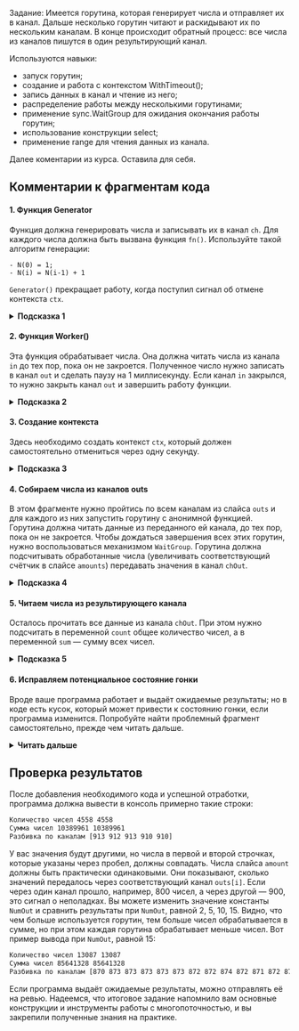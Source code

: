 Задание:
Имеется горутина, которая генерирует числа и отправляет их в канал. 
Дальше несколько горутин читают и раскидывают их по нескольким каналам. 
В конце происходит обратный процесс: все числа из каналов пишутся в один результирующий канал.

Используются навыки:
- запуск горутин;
- создание и работа с контекстом WithTimeout();
- запись данных в канал и чтение из него;
- распределение работы между несколькими горутинами;
- применение sync.WaitGroup для ожидания окончания работы горутин;
- использование конструкции select;
- применение range для чтения данных из канала.


Далее коментарии из курса. Оставила для себя.

## Комментарии к фрагментам кода

#### **1. Функция Generator**
Функция должна генерировать числа и записывать их в канал `ch`. Для каждого числа должна быть вызвана функция `fn()`. Используйте такой алгоритм генерации:

```
- N(0) = 1;
- N(i) = N(i-1) + 1
```
`Generator()` прекращает работу, когда поступил сигнал об отмене контекста `ctx`.


<details><summary><b>Подсказка 1</b></summary><p>Используйте бесконечный цикл <code>for</code> и конструкцию <code>select</code> с проверкой на <code><-ctx.Done()</code>. Перед выходом из функции закройте канал <code>ch.</code></details>

#### **2. Функция Worker()**
Эта функция обрабатывает числа. Она должна читать числа из канала `in` до тех пор, пока он не закроется. Полученное число нужно записать в канал `out` и сделать паузу на 1 миллисекунду. Если канал `in` закрылся, то нужно закрыть канал `out` и завершить работу функции.

<details><summary><b>Подсказка 2</b></summary><p> Можно использовать бесконечный цикл и оператор <code>v, ok := <-in</code>, который позволяет отследить закрытие канала.</details>

#### **3. Создание контекста**
Здесь необходимо создать контекст `ctx`, который должен самостоятельно отмениться через одну секунду.

<details><summary><b>Подсказка 3</b></summary><p> Используйте <code>context.WithTimeout()</code> и не оставляйте <code>cancel()</code> без присмотра.</details>

#### **4. Собираем числа из каналов outs**
В этом фрагменте нужно пройтись по всем каналам из слайса `outs` и для каждого из них запустить горутину с анонимной функцией. Горутина должна читать данные из переданного ей канала, до тех пор, пока он не закроется. Чтобы дождаться завершения всех этих горутин, нужно воспользоваться механизмом `WaitGroup`. Горутина должна подсчитывать обработанные числа (увеличивать соответствующий счётчик в слайсе `amounts`) передавать значения в канал `chOut`.

<details><summary><b>Подсказка 4</b></summary><p> Перед вызовом горутины не забудьте вызвать <code>wg.Add(1)</code>, а при её завершении — <code>wg.Done()</code>. Используйте анонимную функцию с двумя параметрами <code>go func(in <-chan int64, i int64){}</code>, где <code>in </code> — очередной канал из <code>outs</code>, а <code>i</code> — его индекс. Не забывайте про увеличение счётчика <code>amounts[i]++</code>.</details>

#### **5. Читаем числа из результирующего канала**
Осталось прочитать все данные из канала `chOut`. При этом нужно подсчитать в переменной `count` общее количество чисел, а в переменной `sum` — сумму всех чисел.

<details><summary><b>Подсказка 5</b></summary><p> Воспользуйтесь конструкцией <code>for ... range</code>, которая будет читать числа из канала до его закрытия.</details>

#### 6. **Исправляем потенциальное состояние гонки**
Вроде ваше программа работает и выдаёт ожидаемые результаты; но в коде есть кусок, который может привести к состоянию гонки, если программа изменится. Попробуйте найти проблемный фрагмент самостоятельно, прежде чем читать дальше.
<details><summary><b>Читать дальше</b></summary><p>
Состояние гонки в основном возникает, когда несколько горутин одновременно изменяют общие данные. Посмотрите внимательно на код программы. Предположим, кто-то решит запускать несколько горутин для генерации чисел. Это может привести к состоянию гонки: анонимная функция, которая передаётся в <code>Generator()</code>, изменяет одни и те же переменные — <code>inputSum</code> и <code>inputCount</code>. Сделайте увеличение этих переменных потокобезопасным. Вы можете использовать мьютекс или функцию <code>atomic.AddInt64()</code>.
</details>

## Проверка результатов
После добавления необходимого кода и успешной отработки, программа должна вывести в консоль примерно такие строки:
```txt
Количество чисел 4558 4558
Сумма чисел 10389961 10389961
Разбивка по каналам [913 912 913 910 910]
```

У вас значения будут другими, но числа в первой и второй строчках, которые указаны через пробел, должны совпадать. Числа слайса `amount` должны быть практически одинаковыми. Они показывают, сколько значений передалось через соответствующий канал `outs[i]`. Если через один канал прошло, например, 800 чисел, а через другой — 900, это сигнал о неполадках.
Вы можете изменить значение константы `NumOut` и сравнить результаты при `NumOut`, равной 2, 5, 10, 15. Видно, что чем больше используется горутин, тем больше чисел обрабатывается в сумме, но при этом каждая горутина обрабатывает меньше чисел. Вот пример вывода при `NumOut`, равной 15:

```txt
Количество чисел 13087 13087
Сумма чисел 85641328 85641328
Разбивка по каналам [870 873 873 873 873 873 872 872 874 872 871 872 874 871 874]
```

Если программа выдаёт ожидаемые результаты, можно отправлять её на ревью. Надеемся, что итоговое задание напомнило вам основные конструкции и инструменты работы с многопоточностью, и вы закрепили полученные знания на практике.
